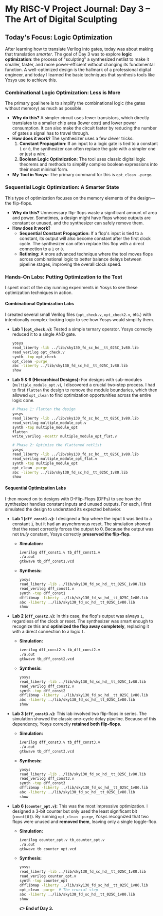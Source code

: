 # My RISC-V Project Journal: Day 3 – The Art of Digital Sculpting

## Today's Focus: Logic Optimization

After learning how to translate Verilog into gates, today was about making that translation *smarter*. The goal of Day 3 was to explore **logic optimization**: the process of "sculpting" a synthesized netlist to make it smaller, faster, and more power-efficient without changing its fundamental function. A well-optimized design is the hallmark of a professional digital engineer, and today I learned the basic techniques that synthesis tools like Yosys use to achieve this.

### Combinational Logic Optimization: Less is More

The primary goal here is to simplify the combinational logic (the gates without memory) as much as possible.

* **Why do this?** A simpler circuit uses fewer transistors, which directly translates to a smaller chip area (lower cost) and lower power consumption. It can also make the circuit faster by reducing the number of gates a signal has to travel through.
* **How does it work?** The synthesizer uses a few clever tricks:
    1.  **Constant Propagation:** If an input to a logic gate is tied to a constant `1` or `0`, the synthesizer can often replace the gate with a simpler one or just a wire.
    2.  **Boolean Logic Optimization:** The tool uses classic digital logic theorems and methods to simplify complex boolean expressions into their most minimal form.
* **My Tool in Yosys:** The primary command for this is `opt_clean -purge`.

### Sequential Logic Optimization: A Smarter State

This type of optimization focuses on the memory elements of the design—the flip-flops.

* **Why do this?** Unnecessary flip-flops waste a significant amount of area and power. Sometimes, a design might have flops whose outputs are constant or unused, and the synthesizer can safely remove them.
* **How does it work?**
    * **Sequential Constant Propagation:** If a flop's input is tied to a constant, its output will also become constant after the first clock cycle. The synthesizer can often replace this flop with a direct connection to a `1` or `0`.
    * **Retiming:** A more advanced technique where the tool moves flops across combinational logic to better balance delays between pipeline stages, improving the overall clock speed.

### Hands-On Labs: Putting Optimization to the Test

I spent most of the day running experiments in Yosys to see these optimization techniques in action.

#### Combinational Optimization Labs

I created several small Verilog files (`opt_check.v`, `opt_check2.v`, etc.) with intentionally complex-looking logic to see how Yosys would simplify them.

* **Lab 1 (`opt_check.v`):** Tested a simple ternary operator. Yosys correctly reduced it to a single AND gate.
    ```bash
    yosys
    read_liberty -lib ../lib/sky130_fd_sc_hd__tt_025C_1v80.lib
    read_verilog opt_check.v 
    synth -top opt_check
    opt_clean -purge
    abc -liberty ../lib/sky130_fd_sc_hd__tt_025C_1v80.lib
    show
    ```
* **Lab 5 & 6 (Hierarchical Designs):** For designs with sub-modules (`multiple_module_opt.v`), I discovered a crucial two-step process. I had to first `flatten` the design to remove the module boundaries, which then allowed `opt_clean` to find optimization opportunities across the entire logic cone.
    ```bash
    # Phase 1: Flatten the design
    yosys
    read_liberty -lib ../lib/sky130_fd_sc_hd__tt_025C_1v80.lib
    read_verilog multiple_module_opt.v
    synth -top multiple_module_opt
    flatten
    write_verilog -noattr multiple_module_opt_flat.v
    
    # Phase 2: Optimize the flattened netlist
    yosys
    read_liberty -lib ../lib/sky130_fd_sc_hd__tt_025C_1v80.lib
    read_verilog multiple_module_opt_flat.v
    synth -top multiple_module_opt
    opt_clean -purge
    abc -liberty ../lib/sky130_fd_sc_hd__tt_025C_1v80.lib
    show
    ```

#### Sequential Optimization Labs

I then moved on to designs with D-Flip-Flops (DFFs) to see how the synthesizer handles constant inputs and unused outputs. For each, I first simulated the design to understand its expected behavior.

* **Lab 1 (`dff_const1.v`):** I designed a flop where the input `D` was tied to a constant `1`, but it had an asynchronous reset. The simulation showed that the reset correctly forces the output to 0. Because the output was not *truly* constant, Yosys correctly **preserved the flip-flop**.
    * **Simulation:**
        ```bash
        iverilog dff_const1.v tb_dff_const1.v
        ./a.out
        gtkwave tb_dff_const1.vcd
        ```
    * **Synthesis:**
        ```bash
        yosys
        read_liberty -lib ../lib/sky130_fd_sc_hd__tt_025C_1v80.lib
        read_verilog dff_const1.v
        synth -top dff_const1
        dfflibmap -liberty ../lib/sky130_fd_sc_hd__tt_025C_1v80.lib
        abc -liberty ../lib/sky130_fd_sc_hd__tt_025C_1v80.lib
        show
        ```

* **Lab 2 (`dff_const2.v`):** In this case, the flop's output was always `1`, regardless of the clock or reset. The synthesizer was smart enough to recognize this and **optimized the flop away completely**, replacing it with a direct connection to a logic `1`.
    * **Simulation:**
        ```bash
        iverilog dff_const2.v tb_dff_const2.v
        ./a.out
        gtkwave tb_dff_const2.vcd
        ```
    * **Synthesis:**
        ```bash
        yosys
        read_liberty -lib ../lib/sky130_fd_sc_hd__tt_025C_1v80.lib
        read_verilog dff_const2.v
        synth -top dff_const2
        dfflibmap -liberty ../lib/sky130_fd_sc_hd__tt_025C_1v80.lib
        abc -liberty ../lib/sky130_fd_sc_hd__tt_025C_1v80.lib
        show
        ```

* **Lab 3 (`dff_const3.v`):** This lab involved two flip-flops in series. The simulation showed the classic one-cycle delay pipeline. Because of this dependency, Yosys correctly **retained both flip-flops**.
    * **Simulation:**
        ```bash
        iverilog dff_const3.v tb_dff_const3.v
        ./a.out
        gtkwave tb_dff_const3.vcd
        ```
    * **Synthesis:**
        ```bash
        yosys
        read_liberty -lib ../lib/sky130_fd_sc_hd__tt_025C_1v80.lib
        read_verilog dff_const3.v
        synth -top dff_const3
        dfflibmap -liberty ../lib/sky130_fd_sc_hd__tt_025C_1v80.lib
        abc -liberty ../lib/sky130_fd_sc_hd__tt_025C_1v80.lib
        show
        ```

* **Lab 6 (`counter_opt.v`):** This was the most impressive optimization. I designed a 3-bit counter but only used the least significant bit (`count[0]`). By running `opt_clean -purge`, Yosys recognized that two flops were unused and **removed them**, leaving only a single toggle-flop.
    * **Simulation:**
        ```bash
        iverilog counter_opt.v tb_counter_opt.v
        ./a.out
        gtkwave tb_counter_opt.vcd
        ```
    * **Synthesis:**
        ```bash
        yosys
        read_liberty -lib ../lib/sky130_fd_sc_hd__tt_025C_1v80.lib
        read_verilog counter_opt.v
        synth -top counter_opt
        dfflibmap -liberty ../lib/sky130_fd_sc_hd__tt_025C_1v80.lib
        opt_clean -purge  # The crucial step
        abc -liberty ../lib/sky130_fd_sc_hd__tt_025C_1v80.lib
        show
        ```

        **👉 End of Day 3.** 